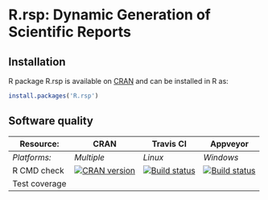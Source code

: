 # R.rsp: Dynamic Generation of Scientific Reports


## Installation
R package R.rsp is available on [CRAN](http://cran.r-project.org/package=R.rsp) and can be installed in R as:
```r
install.packages('R.rsp')
```


## Software quality

| Resource:     | CRAN        | Travis CI     | Appveyor         |
| ------------- | ------------------- | ------------- | ---------------- |
| _Platforms:_  | _Multiple_          | _Linux_       | _Windows_        |
| R CMD check   | <a href="http://cran.r-project.org/web/checks/check_results_R.rsp.html"><img border="0" src="http://www.r-pkg.org/badges/version/R.rsp" alt="CRAN version"></a> | <a href="https://travis-ci.org/HenrikBengtsson/R.rsp"><img src="https://travis-ci.org/HenrikBengtsson/R.rsp.svg" alt="Build status"></a> | <a href="https://ci.appveyor.com/project/HenrikBengtsson/r-rsp"><img src="https://ci.appveyor.com/api/projects/status/github/HenrikBengtsson/R.rsp?svg=true" alt="Build status"></a> |
| Test coverage |                     |    |                  |
